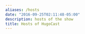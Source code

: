 ```yaml
---
aliases: /hosts
date: "2016-09-25T02:11:48-05:00"
description: hosts of the show
title: Hosts of HugoCast
---
```



